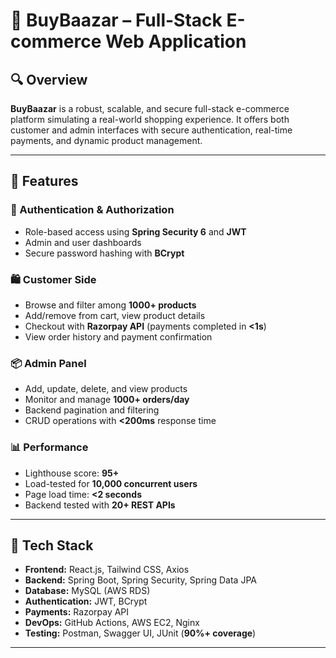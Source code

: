 # 🛒 BuyBaazar – Full-Stack E-commerce Web Application

## 🔍 Overview

**BuyBaazar** is a robust, scalable, and secure full-stack e-commerce platform simulating a real-world shopping experience. It offers both customer and admin interfaces with secure authentication, real-time payments, and dynamic product management.

---

## 🚀 Features

### 🔐 Authentication & Authorization
- Role-based access using **Spring Security 6** and **JWT**
- Admin and user dashboards
- Secure password hashing with **BCrypt**

### 🛍️ Customer Side
- Browse and filter among **1000+ products**
- Add/remove from cart, view product details
- Checkout with **Razorpay API** (payments completed in **<1s**)
- View order history and payment confirmation

### 📦 Admin Panel
- Add, update, delete, and view products
- Monitor and manage **1000+ orders/day**
- Backend pagination and filtering
- CRUD operations with **<200ms** response time

### 📊 Performance
- Lighthouse score: **95+**
- Load-tested for **10,000 concurrent users**
- Page load time: **<2 seconds**
- Backend tested with **20+ REST APIs**

---

## 🧱 Tech Stack

- **Frontend:** React.js, Tailwind CSS, Axios
- **Backend:** Spring Boot, Spring Security, Spring Data JPA
- **Database:** MySQL (AWS RDS)
- **Authentication:** JWT, BCrypt
- **Payments:** Razorpay API
- **DevOps:** GitHub Actions, AWS EC2, Nginx
- **Testing:** Postman, Swagger UI, JUnit (**90%+ coverage**)

---


